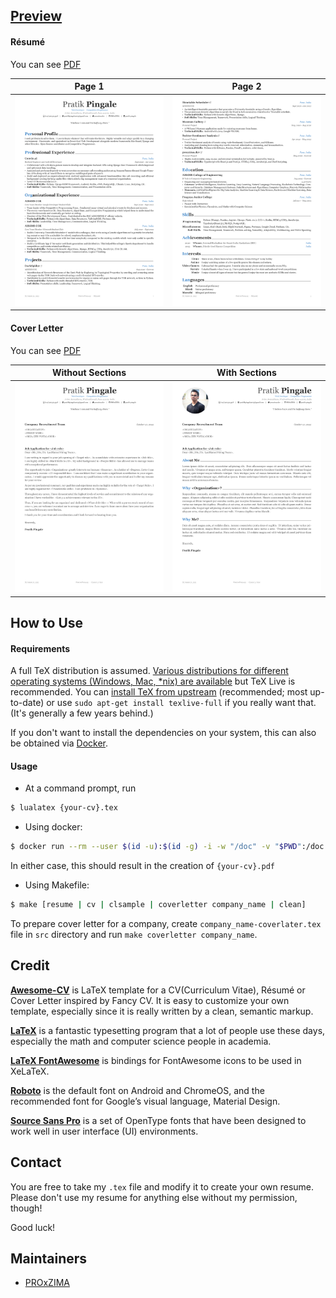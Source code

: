## [Preview](https://proxzima.dev/resume)

#### Résumé

You can see [PDF](https://raw.githubusercontent.com/PROxZIMA/resume/master/extras/Pratik%20Pingale's%20Resume.pdf)

| Page 1 | Page 2 |
|:---:|:---:|
| [![Résumé](https://raw.githubusercontent.com/PROxZIMA/resume/master/docs/assets/resume-0.png)](https://raw.githubusercontent.com/PROxZIMA/resume/master/extras/Pratik%20Pingale's%20Resume.pdf)  | [![Résumé](https://raw.githubusercontent.com/PROxZIMA/resume/master/docs/assets/resume-1.png)](https://raw.githubusercontent.com/PROxZIMA/resume/master/extras/Pratik%20Pingale's%20Resume.pdf) |

#### Cover Letter

You can see [PDF](https://raw.githubusercontent.com/PROxZIMA/resume/master/extras/Pratik%20Pingale's%20Cover%20Letter.pdf)

| Without Sections | With Sections |
|:---:|:---:|
| [![Cover Letter(Traditional)](https://raw.githubusercontent.com/PROxZIMA/resume/master/docs/assets/coverletter-0.png)](https://raw.githubusercontent.com/PROxZIMA/resume/master/extras/Pratik%20Pingale's%20Cover%20Letter.pdf)  | [![Cover Letter(Awesome)](https://raw.githubusercontent.com/PROxZIMA/resume/master/docs/assets/coverletter-1.png)](https://raw.githubusercontent.com/PROxZIMA/resume/master/extras/Pratik%20Pingale's%20Cover%20Letter.pdf) |

## How to Use

#### Requirements

A full TeX distribution is assumed.  [Various distributions for different operating systems (Windows, Mac, \*nix) are available](http://tex.stackexchange.com/q/55437) but TeX Live is recommended.
You can [install TeX from upstream](https://tex.stackexchange.com/q/1092) (recommended; most up-to-date) or use `sudo apt-get install texlive-full` if you really want that.  (It's generally a few years behind.)

If you don't want to install the dependencies on your system, this can also be obtained via [Docker](https://docker.com).

#### Usage

- At a command prompt, run

```bash
$ lualatex {your-cv}.tex
```

- Using docker:

```bash
$ docker run --rm --user $(id -u):$(id -g) -i -w "/doc" -v "$PWD":/doc thomasweise/texlive make
```

In either case, this should result in the creation of ``{your-cv}.pdf``

- Using Makefile:

```bash
$ make [resume | cv | clsample | coverletter company_name | clean]
```

To prepare cover letter for a company, create ``company_name-coverlater.tex`` file in ``src`` directory and run ``make coverletter company_name``.


## Credit

[**Awesome-CV**](https://github.com/posquit0/Awesome-CV) is LaTeX template for a CV(Curriculum Vitae), Résumé or Cover Letter inspired by Fancy CV. It is easy to customize your own template, especially since it is really written by a clean, semantic markup.

[**LaTeX**](https://www.latex-project.org) is a fantastic typesetting program that a lot of people use these days, especially the math and computer science people in academia.

[**LaTeX FontAwesome**](https://github.com/furl/latex-fontawesome) is bindings for FontAwesome icons to be used in XeLaTeX.

[**Roboto**](https://github.com/google/roboto) is the default font on Android and ChromeOS, and the recommended font for Google’s visual language, Material Design.

[**Source Sans Pro**](https://github.com/adobe-fonts/source-sans-pro) is a set of OpenType fonts that have been designed to work well in user interface (UI) environments.


## Contact

You are free to take my `.tex` file and modify it to create your own resume. Please don't use my resume for anything else without my permission, though!

Good luck!


## Maintainers
- [PROxZIMA](https://github.com/PROxZIMA)
